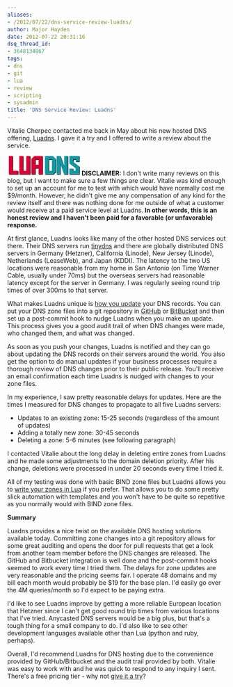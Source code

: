 ```yaml
---
aliases:
- /2012/07/22/dns-service-review-luadns/
author: Major Hayden
date: 2012-07-22 20:31:16
dsq_thread_id:
- 3648134867
tags:
- dns
- git
- lua
- review
- scripting
- sysadmin
title: 'DNS Service Review: Luadns'
---
```


Vitalie Cherpec contacted me back in May about his new hosted DNS offering, [Luadns][1]. I gave it a try and I offered to write a review about the service.

[<img src="/wp-content/uploads/2012/07/luadns.png" alt="Luadns Logo" title="Luadns Logo" width="171" height="47" class="alignright size-full wp-image-3646" />][2]**DISCLAIMER:** I don't write many reviews on this blog, but I want to make sure a few things are clear. Vitalie was kind enough to set up an account for me to test with which would have normally cost me $9/month. However, he didn't give me any compensation of any kind for the review itself and there was nothing done for me outside of what a customer would receive at a paid service level at Luadns. **In other words, this is an honest review and I haven't been paid for a favorable (or unfavorable) response.**

At first glance, Luadns looks like many of the other hosted DNS services out there. Their DNS servers run [tinydns][3] and there are globally distributed DNS servers in Germany (Hetzner), California (Linode), New Jersey (Linode), Netherlands (LeaseWeb), and Japan (KDDI). The latency to the two US locations were reasonable from my home in San Antonio (on Time Warner Cable, usually under 70ms) but the overseas servers had reasonable latency except for the server in Germany. I was regularly seeing round trip times of over 300ms to that server.

What makes Luadns unique is [how you update][4] your DNS records. You can put your DNS zone files into a git repository in [GitHub][5] or [BitBucket][6] and then set up a post-commit hook to nudge Luadns when you make an update. This process gives you a good audit trail of when DNS changes were made, who changed them, and what was changed.

As soon as you push your changes, Luadns is notified and they can go about updating the DNS records on their servers around the world. You also get the option to do manual updates if your business processes require a thorough review of DNS changes prior to their public release. You'll receive an email confirmation each time Luadns is nudged with changes to your zone files.

In my experience, I saw pretty reasonable delays for updates. Here are the times I measured for DNS changes to propagate to all five Luadns servers:

  * Updates to an existing zone: 15-25 seconds (regardless of the amount of updates)
  * Adding a totally new zone: 30-45 seconds
  * Deleting a zone: 5-6 minutes (see following paragraph)

I contacted Vitalie about the long delay in deleting entire zones from Luadns and he made some adjustments to the domain deletion priority. After his change, deletions were processed in under 20 seconds every time I tried it.

All of my testing was done with basic BIND zone files but Luadns allows you to [write your zones in Lua][7] if you prefer. That allows you to do some pretty slick automation with templates and you won't have to be quite so repetitive as you normally would with BIND zone files.

**Summary**

Luadns provides a nice twist on the available DNS hosting solutions available today. Committing zone changes into a git repository allows for some great auditing and opens the door for pull requests that get a look from another team member before the DNS changes are released. The GitHub and Bitbucket integration is well done and the post-commit hooks seemed to work every time I tried them. The delays for zone updates are very reasonable and the pricing seems fair. I operate 48 domains and my bill each month would probably be $19 for the base plan. I'd easily go over the 4M queries/month so I'd expect to be paying extra.

I'd like to see Luadns improve by getting a more reliable European location that Hetzner since I can't get good round trip times from various locations that I've tried. Anycasted DNS servers would be a big plus, but that's a tough thing for a small company to do. I'd also like to see other development languages available other than Lua (python and ruby, perhaps).

Overall, I'd recommend Luadns for DNS hosting due to the convenience provided by GitHub/Bitbucket and the audit trail provided by both. Vitalie was easy to work with and he was quick to respond to any inquiry I sent. There's a free pricing tier - why not [give it a try][8]?

 [1]: http://www.luadns.com/
 [2]: /wp-content/uploads/2012/07/luadns.png
 [3]: http://en.wikipedia.org/wiki/Djbdns
 [4]: http://www.luadns.com/how.html
 [5]: http://github.com
 [6]: https://bitbucket.org/
 [7]: http://www.luadns.com/help.html#toc_9
 [8]: http://www.luadns.com/pricing.html
